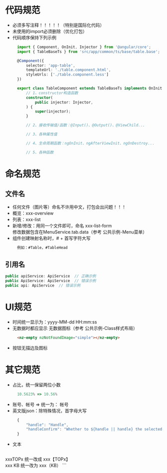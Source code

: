 # 代码规范
- 必须多写注释！！！！！（特别是国际化代码） 
- 未使用的import必须删除（优化打包） 
- 代码顺序保持下列示例  
  ```typescript
	import { Component, OnInit, Injector } from '@angular/core';
	import { TableBaseTs } from 'src/app/common/ts/base/table.base';

	@Component({
		selector: 'app-table',
		templateUrl: './table.component.html',
		styleUrls: ['./table.component.less']
	})

	export class TableComponent extends TableBaseTs implements OnInit {
		// 1、constructor构造函数
		constructor(
			public injector: Injector,
		) {
			super(injector);
		}

		// 2、接收传输值/函数：@Input()、@Output()、@ViewChild...

		// 3、各种属性值

		// 4、生命周期函数：ngOnInit、ngAfterViewInit、ngOnDestroy...

		// 5、各种函数
	```

# 命名规范
## 文件名
- 任何文件（图片等）命名不许用中文，打包会出问题！！！
- 概览：xxx-overview
- 列表：xxx-list
- 新增/修改：用同一个文件即可，命名 xxx-list-form  
  修改数据包含在MenuService.tab.data（参考 公共示例-Menu菜单）
- 组件创建映射名称时，# + 首写字符大写
  ```html
	例如：#Table，#TableHead
	```

## 引用名
```typescript
public apiService: ApiService  // 正确示例
public ApiService: ApiService  // 错误示例
public api: ApiService  // 错误示例
```


# UI规范
- 时间统一显示为：yyyy-MM-dd HH:mm:ss
- 无数据时都应显示 无数据图标（参考 公共示例-Class样式布局）
  ```html
	<nz-empty nzNotFoundImage="simple"></nz-empty>
	```
- 按钮无描边及图标

# 其它规范
- 占比，统一保留两位小数
  ```typescript
	10.5623% => 10.56%
	```
- 账号、帐号 => 统一为： 帐号
- 英文版json：除特殊情况，首字母大写
  ```typescript
	{
		"handle": "Handle",    
		"handleConfirm": "Whether to ${handle || handle} the selected ${name || data}?",
	}
	```
- 文本
	```html
xxxTOPx  统一改成 xxx【TOPx】     
xxx KB  统一改为 xxx（KB）
	```

